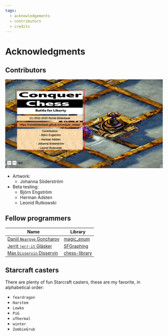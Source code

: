 ```yaml
---
tags:
  - acknowledgements
  - contributors
  - credits
---
```


# Acknowledgments

## Contributors

![The Conquer Chess contributors](contributors.png)

- Artwork:
    - Johanna Söderström
- Beta testing:
    - Björn Engström
    - Herman Adsten
    - Leonid Rutkowski

## Fellow programmers

Name                                                     |Library
---------------------------------------------------------|---------------------------------------------------------------
[Daniil `Neargye` Goncharov](https://github.com/Neargye) |[magic_enum](https://github.com/Neargye/magic_enum)
[Jerrit `jerr-it` Gläsker](https://github.com/jerr-it)   |[SFGraphing](https://github.com/jerr-it/SFGraphing)
[Max `Disservin` Disservin](https://github.com/Disservin)|[chess-library](https://github.com/Disservin/chess-library.git)

## Starcraft casters

There are plenty of fun Starcraft casters,
these are my favorite, in alphabetical order:

- `feardragon`
- `Harstem`
- `Lowko`
- `PiG`
- `uThermal`
- `winter`
- `ZombieGrub`
